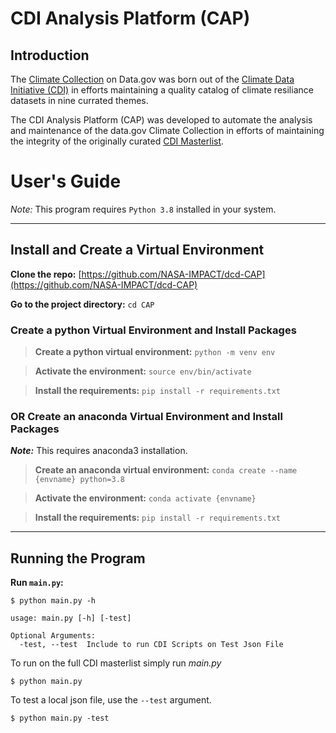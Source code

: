 # CDI Analysis Platform (CAP)


## Introduction
The [Climate Collection](https://data.gov/climate) on Data.gov was born out of the [Climate Data Initiative (CDI)](https://obamawhitehouse.archives.gov/the-press-office/2014/03/19/fact-sheet-president-s-climate-data-initiative-empowering-america-s-comm) in efforts maintaining a quality catalog of climate resiliance datasets in nine currated themes.

The CDI Analysis Platform (CAP) was developed to automate the analysis and maintenance of the data.gov Climate Collection in efforts of maintaining the integrity of the originally curated [CDI Masterlist](https://github.com/NASA-IMPACT/cdi_master/blob/master/cdi_master_update_2020.json).



# User's Guide

*Note:* This program requires `Python 3.8` installed in your system.

---
## Install and Create a Virtual Environment

**Clone the repo:** [https://github.com/NASA-IMPACT/dcd-CAP](https://github.com/NASA-IMPACT/dcd-CAP)

**Go to the project directory:** `cd CAP`

### Create a python Virtual Environment and Install Packages

>**Create a python virtual environment:** `python -m venv env`

>**Activate the environment:** `source env/bin/activate`

>**Install the requirements:** `pip install -r requirements.txt`

### OR Create an anaconda Virtual Environment and Install Packages

***Note:*** This requires anaconda3 installation.

>**Create an anaconda virtual environment:** `conda create --name {envname} python=3.8`

>**Activate the environment:** `conda activate {envname}`

>**Install the requirements:** `pip install -r requirements.txt`

---
## Running the Program


**Run `main.py`:**
```
$ python main.py -h

usage: main.py [-h] [-test]

Optional Arguments:
  -test, --test  Include to run CDI Scripts on Test Json File
```

To run on the full CDI masterlist simply run _main.py_
```
$ python main.py
```

To test a local json file, use the `--test` argument.
```
$ python main.py -test
```









